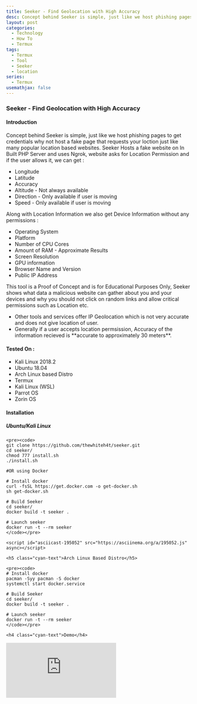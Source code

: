 ```yaml
---
title: Seeker - Find Geolocation with High Accuracy
desc: Concept behind Seeker is simple, just like we host phishing pages to get credentials why not host a fake page that requests your loction just like many popular location based websites
layout: post
categories:
  - Technology
  - How To
  - Termux
tags:
  - Termux
  - Tool
  - Seeker
  - location
series:
  - Termux
usemathjax: false
---
```

<h3 class="cyan-text">Seeker - Find Geolocation with High Accuracy</h3>

<h4 class="cyan-text">Introduction</h4>

<div class="content white-text">
  <p>
    Concept behind Seeker is simple, just like we host phishing pages to  get credentials why not host a fake page that requests your loction just  like many popular location based websites.
    Seeker Hosts a fake website on In Built PHP Server and uses Ngrok, website asks for Location Permission and if the user allows it, we can get :
  </p>

  <ul class="browser-default">
    <li>Longitude</li>
    <li>Latitude</li>
    <li>Accuracy</li>
    <li>Altitude - Not always available</li>
    <li>Direction - Only available if user is moving</li>
    <li>Speed - Only available if user is moving</li>
  </ul>

  <p>Along with Location Information we also get Device Information without any permissions :</p>

  <ul class="browser-default">
    <li>Operating System</li>
    <li>Platform</li>
    <li>Number of CPU Cores</li>
    <li>Amount of RAM - Approximate Results</li>
    <li>Screen Resolution</li>
    <li>GPU information</li>
    <li>Browser Name and Version</li>
    <li>Public IP Address</li>
  </ul>

  <p>This tool is a Proof of Concept and is for Educational Purposes  Only, Seeker shows what data a malicious website can gather about you  and your devices and why you should not click on random links and allow  critical permissions such as Location etc.</p>

  <ul class="browser-default">
    <li>Other tools and services offer IP Geolocation which is not very accurate and does not give location of user.</li>
    <li>Generally if a user accepts location permsission, Accuracy of the information recieved is **accurate to approximately 30 meters**.</li>
  </ul>

  <h4 class="cyan-text">Tested On :</h4>

  <ul class="browser-default">
    <li>Kali Linux 2018.2</li>
    <li>Ubuntu 18.04</li>
    <li>Arch Linux based Distro</li>
    <li>Termux</li>
    <li>Kali Linux (WSL)</li>
    <li>Parrot OS</li>
    <li>Zorin OS</li>
  </ul>

  <h4 class="cyan-text">Installation</h4>

  <h5 class="cyan-text">Ubuntu/Kali Linux</h5>

    <pre><code>
    git clone https://github.com/thewhiteh4t/seeker.git
    cd seeker/
    chmod 777 install.sh
    ./install.sh

    #OR using Docker

    # Install docker
    curl -fsSL https://get.docker.com -o get-docker.sh
    sh get-docker.sh

    # Build Seeker
    cd seeker/
    docker build -t seeker .

    # Launch seeker
    docker run -t --rm seeker
    </code></pre>

    <script id="asciicast-195052" src="https://asciinema.org/a/195052.js" async></script>

    <h5 class="cyan-text">Arch Linux Based Distro</h5>

    <pre><code>
    # Install docker
    pacman -Syy pacman -S docker
    systemctl start docker.service

    # Build Seeker
    cd seeker/
    docker build -t seeker .

    # Launch seeker
    docker run -t --rm seeker
    </code></pre>

    <h4 class="cyan-text">Demo</h4>

</div>

  <div class="video-container">
    <iframe src="https://www.youtube.com/embed/ggUGPq4cjSM" frameborder="0" allow="accelerometer; autoplay; encrypted-media; gyroscope; picture-in-picture" allowfullscreen></iframe>
  </div>
